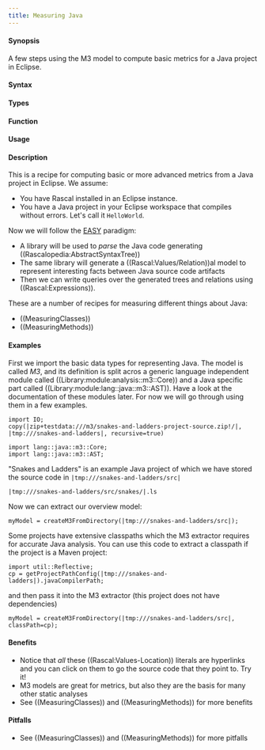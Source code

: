 ```yaml
---
title: Measuring Java
---
```


#### Synopsis

A few steps using the M3 model to compute basic metrics for a Java project in Eclipse.

#### Syntax

#### Types

#### Function
       
#### Usage

#### Description


This is a recipe for computing basic or more advanced metrics from a Java project in Eclipse. We assume:

* You have Rascal installed in an Eclipse instance.
* You have a Java project in your Eclipse workspace that compiles without errors. Let's call it `HelloWorld`.


Now we will follow the [EASY]((EASY)) paradigm:

* A library will be used to _parse_ the Java code generating ((Rascalopedia:AbstractSyntaxTree))
* The same library will generate a ((Rascal:Values/Relation))al model to represent interesting facts between Java source code artifacts
* Then we can write queries over the generated trees and relations using ((Rascal:Expressions)).


These are a number of recipes for measuring different things about Java:

* ((MeasuringClasses))
* ((MeasuringMethods))

#### Examples


First we import the basic data types for representing Java. The model is called _M3_, and its definition is split acros a generic
language independent module called ((Library:module:analysis::m3::Core)) and a Java specific part called ((Library:module:lang::java::m3::AST)). Have a look at the documentation 
of these modules later. For now we will go through using them in a few examples.

```rascal-prepare
import IO;
copy(|zip+testdata:///m3/snakes-and-ladders-project-source.zip!/|, |tmp:///snakes-and-ladders|, recursive=true)
```

```rascal-shell
import lang::java::m3::Core;
import lang::java::m3::AST;
```

"Snakes and Ladders" is an example Java project of which we have stored the source code in `|tmp:///snakes-and-ladders/src|`
```rascal-shell,continue
|tmp:///snakes-and-ladders/src/snakes/|.ls
```

Now we can extract our overview model:
```rascal-shell,continue
myModel = createM3FromDirectory(|tmp:///snakes-and-ladders/src|);
```

Some projects have extensive classpaths which the M3 extractor requires for accurate Java analysis.
You can use this code to extract a classpath if the project is a Maven project:

```rascal-shell,continue
import util::Reflective;
cp = getProjectPathConfig(|tmp:///snakes-and-ladders|).javaCompilerPath;
```

and then pass it into the M3 extractor (this project does not have dependencies)
```rascal-shell,continue
myModel = createM3FromDirectory(|tmp:///snakes-and-ladders/src|, classPath=cp);
```

#### Benefits

*  Notice that _all_ these ((Rascal:Values-Location)) literals are hyperlinks and you can click on them to go the source code that they point to. Try it!
* M3 models are great for metrics, but also they are the basis for many other static analyses
* See ((MeasuringClasses)) and ((MeasuringMethods)) for more benefits

#### Pitfalls

* See ((MeasuringClasses)) and ((MeasuringMethods)) for more pitfalls
